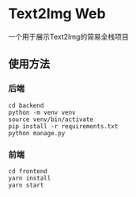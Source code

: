 # Text2Img Web

一个用于展示Text2Img的简易全栈项目

## 使用方法
### 后端

```shell
cd backend
python -m venv venv 
source venv/bin/activate
pip install -r requirements.txt
python manage.py
```

### 前端

```shell
cd frontend
yarn install
yarn start
```

